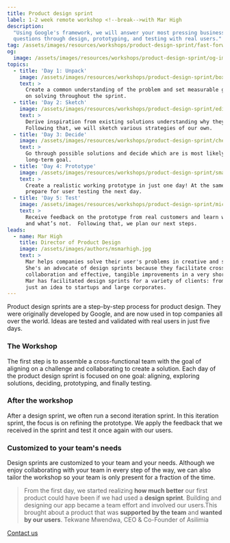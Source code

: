 ```yaml
---
title: Product design sprint
label: 1-2 week remote workshop <!--break-->with Mar High
description:
  "Using Google's framework, we will answer your most pressing business
  questions through design, prototyping, and testing with real users."
tag: /assets/images/resources/workshops/product-design-sprint/fast-forward.svg
og:
  image: /assets/images/resources/workshops/product-design-sprint/og-image.png
topics:
  - title: 'Day 1: Unpack'
    image: /assets/images/resources/workshops/product-design-sprint/box.svg
    text: >
      Create a common understanding of the problem and set measurable goals to focus
      on solving throughout the sprint.
  - title: 'Day 2: Sketch'
    image: /assets/images/resources/workshops/product-design-sprint/edit.svg
    text: >
      Derive inspiration from existing solutions understanding why they work.
      Following that, we will sketch various strategies of our own.
  - title: 'Day 3: Decide'
    image: /assets/images/resources/workshops/product-design-sprint/check.svg
    text: >
      Go through possible solutions and decide which are is most likely to solve our
      long-term goal.
  - title: 'Day 4: Prototype'
    image: /assets/images/resources/workshops/product-design-sprint/smartphone.svg
    text: >
      Create a realistic working prototype in just one day! At the same time, we
      prepare for user testing the next day.
  - title: 'Day 5: Test'
    image: /assets/images/resources/workshops/product-design-sprint/mic.svg
    text: >
      Receive feedback on the prototype from real customers and learn what’s working
      and what’s not.  Following that, we plan our next steps.
leads:
  - name: Mar High
    title: Director of Product Design
    image: /assets/images/authors/msmarhigh.jpg
    text: >
      Mar helps companies solve their user's problems in creative and scalable ways.
      She's an advocate of design sprints because they facilitate cross-functional
      collaboration and effective, tangible improvements in a very short timeframe.
      Mar has facilitated design sprints for a variety of clients: from founders with
      just an idea to startups and large corporates.
---
```


Product design sprints are a step-by-step process for product design. They were
originally developed by Google, and are now used in top companies all over the
world. Ideas are tested and validated with real users in just five days.

<!--break-->

### The Workshop

The first step is to assemble a cross-functional team with the goal of aligning
on a challenge and collaborating to create a solution. Each day of the product
design sprint is focused on one goal: aligning, exploring solutions, deciding,
prototyping, and finally testing.

<!--break-->

### After the workshop

After a design sprint, we often run a second iteration sprint. In this iteration
sprint, the focus is on refining the prototype. We apply the feedback that we
received in the sprint and test it once again with our users.

### Customized to your team's needs

Design sprints are customized to your team and your needs. Although we enjoy
collaborating with your team in every step of the way, we can also tailor the
workshop so your team is only present for a fraction of the time.

> From the first day, we started realizing **how much better** our first product
> could have been if we had used a **design sprint**. Building and designing our
> app became a team effort and involved our users.This brought about a product
> that was **supported by the team** and **wanted by our users**.
> <author>Tekwane Mwendwa, CEO & Co-Founder of Asilimia</author>

<!--break-->

<div layout:class="full" workshop:class="cta">
<CallToAction
  @title="Are you ready to validate your digital product with real users?"
  @text="Request a consultation!"
  @label="Work with us"
>
  <a href="/contact/" data-internal button:scope>
    Contact us
  </a>
</CallToAction>
</div>
